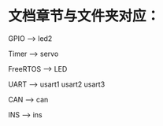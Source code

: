 # 文档章节与文件夹对应： 

GPIO       -->      led2

Timer      -->      servo

FreeRTOS   -->      LED

UART       -->      usart1 usart2 usart3

CAN        -->      can

INS        -->      ins
